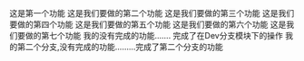 这是第一个功能
这是我们要做的第二个功能
这是我们要做的第三个功能
这是我们要做的第四个功能
这是我们要做的第五个功能
这是我们要做的第六个功能
这是我们要做的第七个功能
我的没有完成的功能....... 完成了在Dev分支模块下的操作
我的第二个分支,没有完成的功能.........完成了第二个分支的功能